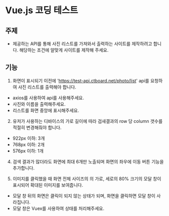 # Vue.js 코딩 테스트

## 주제
- 제공하는 API를 통해 사진 리스트를 가져와서 출력하는 사이트를 제작하려고 합니다. 해당하는 조건에 알맞게 사이트를 제작해 주세요.

## 기능
1. 화면이 표시되기 이전에 'https://test-api.ctboard.net/photo/list' api를 요청하여 사진 리스트를 출력해야 합니다.
- axios를 사용하여 api를 사용해주세요.
- 사진와 이름을 출력해주세요.
- 리스트를 화면 중앙에 표시해주세요.

2. 유저가 사용하는 디바이스의 가로 길이에 따라 검새결과의 row 당 column 갯수를 적절히 변경해줘야 합니다.
- 922px 이하: 3개
- 768px 이하: 2개
- 576px 이하: 1개

4. 검색 결과가 많더라도 화면에 최대 6개만 노출되며 화면의 좌우에 이동 버튼 기능을 추가합니다.

5. 이미지를 클릭했을 때 화면 전체 사이즈의 의 가로, 세로의 80% 크기의 모달 창이 표시되어 확대된 이미지를 보여줍니다.
- 모달 창 뒤의 화면은 클릭이 되지 않는 상태가 되며, 화면을 클릭하면 모달 창이 사라집니다.
- 모달 창은 Vuex를 사용하여 상태를 처리해주세요.